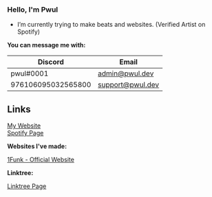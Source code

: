 ### **Hello, I'm Pwul**

- I’m currently trying to make beats and websites. (Verified Artist on Spotify)

**You can message me with:**

|Discord|Email|
|--|--|
|pwul#0001|admin@pwul.dev|
|976106095032565800|support@pwul.dev

## Links

[My Website](https://pwul.dev) <br>
[Spotify Page](https://open.spotify.com/artist/5u4SdHWBWkfzbHxqstOLV6?si=pxtA_WntQJmQSI_kqLMmng)

**Websites I've made:**

[1Funk - Official Website](https://1funk.xyz)

**Linktree:**

[Linktree Page](https://linktr.ee/pwul)

